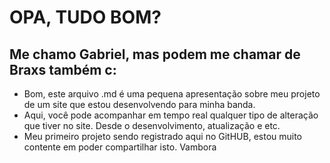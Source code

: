 # OPA, TUDO BOM?
## Me chamo Gabriel, mas podem me chamar de Braxs também c:

- Bom, este arquivo .md é uma pequena apresentação sobre meu projeto de um site que estou desenvolvendo para minha banda.
- Aqui, você pode acompanhar em tempo real qualquer tipo de alteração que tiver no site. Desde o desenvolvimento, atualização e etc.
- Meu primeiro projeto sendo registrado aqui no GitHUB, estou muito contente em poder compartilhar isto. Vambora